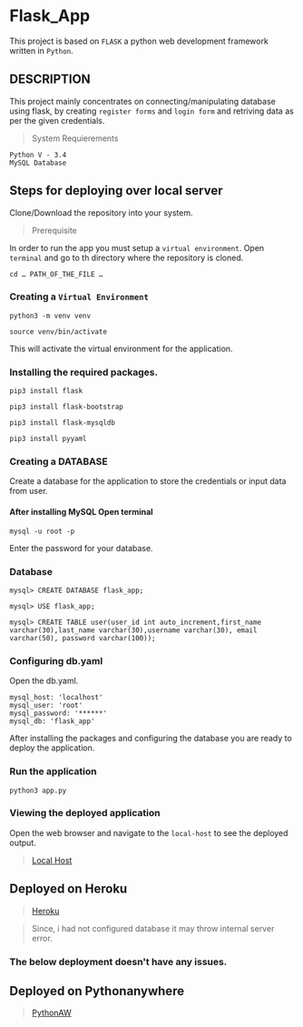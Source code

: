 # Flask_App

This project is based on `FLASK` a python web development framework written in `Python`.

## DESCRIPTION

This project mainly concentrates on connecting/manipulating database using flask, by creating `register forms` and `login form` and retriving data as per the given credentials.

> System Requierements
```shell
Python V - 3.4
MySQL Database
```

## Steps for deploying over local server

Clone/Download the repository into your system.

> Prerequisite

In order to run the app you must setup a `virtual environment`.
Open `terminal` and go to th directory where the repository is cloned.
```shell
cd … PATH_OF_THE_FILE …
```
### Creating a `Virtual Environment`

```shell
python3 -m venv venv
```
```shell
source venv/bin/activate
```
This will activate the virtual environment for the application.

### Installing the required packages. 
```shell
pip3 install flask
```
```shell
pip3 install flask-bootstrap
```
```shell
pip3 install flask-mysqldb
```
```shell
pip3 install pyyaml
```
### Creating a DATABASE

Create a database for the application to store the credentials or input data from user.
#### After installing MySQL Open terminal
```shell
mysql -u root -p
```
Enter the password for your database.

### Database 
```shell
mysql> CREATE DATABASE flask_app;
```
```shell
mysql> USE flask_app;
```

```shell
mysql> CREATE TABLE user(user_id int auto_increment,first_name varchar(30),last_name varchar(30),username varchar(30), email varchar(50), password varchar(100));
```
### Configuring db.yaml
Open the db.yaml.

```shell
mysql_host: 'localhost'
mysql_user: 'root'
mysql_password: '******'
mysql_db: 'flask_app'
```

After installing the packages and configuring the database you are ready to deploy the application.

### Run the application
```shell
python3 app.py
```

### Viewing the deployed application
Open the web browser and navigate to the `local-host` to see the deployed output.
> [Local Host](http://127.0.0.1:5000/)

## Deployed on Heroku
> [Heroku](https://fierce-brook-79447.herokuapp.com/)

> Since, i had not configured database it may throw internal server error.

### The below deployment doesn't have any issues.

## Deployed on Pythonanywhere
> [PythonAW](http://sanju25.pythonanywhere.com/)

